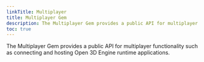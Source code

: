 ```yaml
---
linkTitle: Multiplayer
title: Multiplayer Gem
description: The Multiplayer Gem provides a public API for multiplayer functionality such as connecting and hosting Open 3D Engine runtime applications.
toc: true
---
```


The Multiplayer Gem provides a public API for multiplayer functionality such as connecting and hosting Open 3D Engine runtime applications.